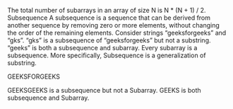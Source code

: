 The total number of subarrays in an array of size N is N * (N + 1) / 2.
Subsequence
A subsequence is a sequence that can be derived from another sequence by removing zero or more elements, without changing the order of the remaining elements.
Consider strings “geeksforgeeks” and “gks”. 
“gks” is a subsequence of “geeksforgeeks” but not a substring. 
“geeks” is both a subsequence and subarray. Every subarray is a subsequence. More specifically, Subsequence is a generalization of substring.

GEEKSFORGEEKS

GEEKSGEEKS is a subsequence but not a Subarray.
GEEKS is both subsequence and Subarray.